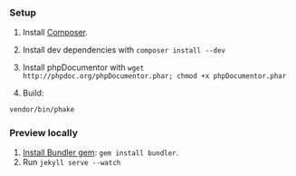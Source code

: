 ### Setup

1. Install [Composer](http://getcomposer.org/).

2. Install dev dependencies with `composer install --dev`

3. Install phpDocumentor with `wget http://phpdoc.org/phpDocumentor.phar; chmod +x phpDocumentor.phar`

4. Build:

```bash
vendor/bin/phake
```

### Preview locally

1. [Install Bundler gem](http://jekyllrb.com/docs/installation/): `gem install bundler`.
2. Run `jekyll serve --watch`
